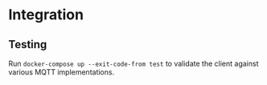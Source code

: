 # Integration

## Testing

Run `docker-compose up --exit-code-from test` to validate the client against
various MQTT implementations.
